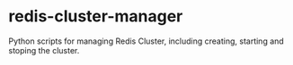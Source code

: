 # redis-cluster-manager
Python scripts for managing Redis Cluster, including creating, starting and stoping the cluster.
